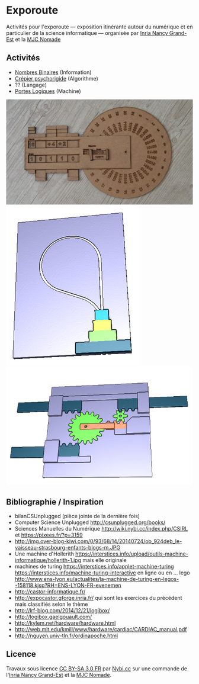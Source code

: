 # Exporoute

Activités pour l'exporoute &mdash; exposition itinérante autour du numérique et en particulier de la science informatique &mdash; organisée par [Inria Nancy Grand-Est](http://www.inria.fr/centre/nancy) et la [MJC Nomade](http://mjc-nomade.fr/)

## Activités

* [Nombres Binaires](./binaire/) (Information)
* [Crépier psychorigide](./crepier/) (Algorithme)
* ?? (Langage)
* [Portes Logiques](./portes-logiques/) (Machine)

![Binaire](./binaire/P7160134-728x410.JPG)
![Crépier](./crepier/shot0000.png)
![Previsulation 3D](./portes-logiques/preview-3d.png)

## Bibliographie / Inspiration

* bilanCSUnplugged (pièce jointe de la dernière fois)
* Computer Science Unplugged http://csunplugged.org/books/
* Sciences Manuelles du Numérique http://wiki.nybi.cc/index.php/CSIRL et https://pixees.fr/?p=3159
* http://img.over-blog-kiwi.com/0/93/68/14/20140724/ob_924deb_le-vaisseau-strasbourg-enfants-blogs-m.JPG
* Une machine d'Hollerith https://interstices.info/upload/outils-machine-informatique/hollerith-1.jpg mais elle originale
* machines de turing https://interstices.info/applet-machine-turing https://interstices.info/machine-turing-interactive en ligne ou en … lego http://www.ens-lyon.eu/actualites/la-machine-de-turing-en-legos--158118.kjsp?RH=ENS-LYON-FR-evenemen
* http://castor-informatique.fr/
* http://expocastor.gforge.inria.fr/ qui sont les exercices du précédent mais classifiés selon le thème
* http://lrf-blog.com/2014/12/21/logibox/
* http://logibox.gaelgouault.com/
* http://kylem.net/hardware/hardware.html
* http://web.mit.edu/kmill/www/hardware/cardiac/CARDIAC_manual.pdf
* http://nguyen.univ-tln.fr/ordinapoche.html

## Licence
Travaux sous licence [CC BY-SA 3.0 FR](https://creativecommons.org/licenses/by-sa/3.0/fr/) par [Nybi.cc](https://github.com/NYBI) sur une commande de l'[Inria Nancy Grand-Est](http://www.inria.fr/centre/nancy) et la [MJC Nomade](http://mjc-nomade.fr/).